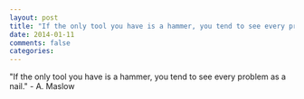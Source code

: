 ```yaml
---
layout: post
title: "If the only tool you have is a hammer, you tend to see every problem as a nail."
date: 2014-01-11
comments: false
categories: 
---
```


<span class='quote'>"If the only tool you have is a hammer, you tend to see every problem as a nail."</span>
<span class='by'>- A. Maslow</span>
